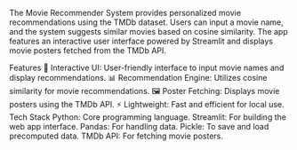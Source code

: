 The Movie Recommender System provides personalized movie recommendations using the TMDb dataset. Users can input a movie name, and the system suggests similar movies based on cosine similarity. The app features an interactive user interface powered by Streamlit and displays movie posters fetched from the TMDb API.

Features
🌟 Interactive UI: User-friendly interface to input movie names and display recommendations.
📊 Recommendation Engine: Utilizes cosine similarity for movie recommendations.
🖼️ Poster Fetching: Displays movie posters using the TMDb API.
⚡ Lightweight: Fast and efficient for local use.
Tech Stack
Python: Core programming language.
Streamlit: For building the web app interface.
Pandas: For handling data.
Pickle: To save and load precomputed data.
TMDb API: For fetching movie posters.
